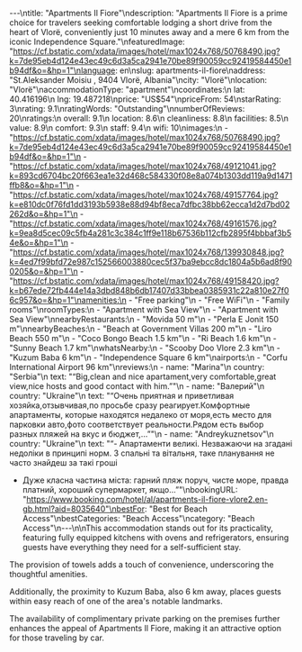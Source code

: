 ---\ntitle: "Apartments Il Fiore"\ndescription: "Apartments Il Fiore is a prime choice for travelers seeking comfortable lodging a short drive from the heart of Vlorë, conveniently just 10 minutes away and a mere 6 km from the iconic Independence Square."\nfeaturedImage: "https://cf.bstatic.com/xdata/images/hotel/max1024x768/50768490.jpg?k=7de95eb4d124e43ec49c6d3a5ca2941e70be89f90059cc92419584450e1b94df&o=&hp=1"\nlanguage: en\nslug: apartments-il-fiore\naddress: "St.Aleksander Moisiu , 9404 Vlorë, Albania"\ncity: "Vlorë"\nlocation: "Vlorë"\naccommodationType: "apartment"\ncoordinates:\n  lat: 40.416196\n  lng: 19.487218\nprice: "US$54"\npriceFrom: 54\nstarRating: 3\nrating: 9.1\nratingWords: "Outstanding"\nnumberOfReviews: 20\nratings:\n  overall: 9.1\n  location: 8.6\n  cleanliness: 8.8\n  facilities: 8.5\n  value: 8.9\n  comfort: 9.3\n  staff: 9.4\n  wifi: 10\nimages:\n  - "https://cf.bstatic.com/xdata/images/hotel/max1024x768/50768490.jpg?k=7de95eb4d124e43ec49c6d3a5ca2941e70be89f90059cc92419584450e1b94df&o=&hp=1"\n  - "https://cf.bstatic.com/xdata/images/hotel/max1024x768/49121041.jpg?k=893cd6704bc20f663ea1e32d468c584330f08e8a074b1303dd119a9d1471ffb8&o=&hp=1"\n  - "https://cf.bstatic.com/xdata/images/hotel/max1024x768/49157764.jpg?k=e810dc0f76fd1dd3193b5938e88d94bf8eca7dfbc38bb62ecca1d2d7bd02262d&o=&hp=1"\n  - "https://cf.bstatic.com/xdata/images/hotel/max1024x768/49161576.jpg?k=9ea8d5cec09c5fb4a281c3c384c1ff9e118b67536b112cfb2895f4bbbaf3b54e&o=&hp=1"\n  - "https://cf.bstatic.com/xdata/images/hotel/max1024x768/139930848.jpg?k=4ed7f99bfd72e987c152566003880cec5f37ba9ebcc8dc1804a5b6ad8f900205&o=&hp=1"\n  - "https://cf.bstatic.com/xdata/images/hotel/max1024x768/49158420.jpg?k=b67ede72fb444e14a3dbd848b6db17407d33bbea0385931c22a810e27f06c957&o=&hp=1"\namenities:\n  - "Free parking"\n  - "Free WiFi"\n  - "Family rooms"\nroomTypes:\n  - "Apartment with Sea View"\n  - "Apartment with Sea View"\nnearbyRestaurants:\n  - "Movida 50 m"\n  - "Perla E Jonit 150 m"\nnearbyBeaches:\n  - "Beach at Government Villas 200 m"\n  - "Liro Beach 550 m"\n  - "Coco Bongo Beach 1.5 km"\n  - "Ri Beach 1.6 km"\n  - "Sunny Beach 1.7 km"\nwhatsNearby:\n  - "Scooby Doo Vlore 2.3 km"\n  - "Kuzum Baba 6 km"\n  - "Independence Square 6 km"\nairports:\n  - "Corfu International Airport 96 km"\nreviews:\n  - name: "Marina"\n    country: "Serbia"\n    text: "“Big,clean and nice apartament,very comfortable,great view,nice hosts and good contact with him.”"\n  - name: "Валерий"\n    country: "Ukraine"\n    text: "“Очень приятная и приветливая хозяйка,отзывчивая,по просьбе сразу реагирует.Комфортные апартаменты, которые находятся недалеко от моря,есть место для парковки авто,фото соответствует реальности.Рядом есть выбор разных пляжей на вкус и бюджет,...”"\n  - name: "Andreykuznetsov"\n    country: "Ukraine"\n    text: "“- Апартаменти великі. Незважаючи на згадані недоліки в принципі норм. 3 спальні та вітальня, таке планування не часто знайдеш за такі гроші
- Дуже класна частина міста: гарний пляж поруч, чисте море, правда платний, хороший супермаркет, якщо...”"\nbookingURL: "https://www.booking.com/hotel/al/apartments-il-fiore-vlore2.en-gb.html?aid=8035640"\nbestFor: "Best for Beach Access"\nbestCategories: "Beach Access"\ncategory: "Beach Access"\n---\n\nThis accommodation stands out for its practicality, featuring fully equipped kitchens with ovens and refrigerators, ensuring guests have everything they need for a self-sufficient stay. 

The provision of towels adds a touch of convenience, underscoring the thoughtful amenities. 

Additionally, the proximity to Kuzum Baba, also 6 km away, places guests within easy reach of one of the area's notable landmarks. 

The availability of complimentary private parking on the premises further enhances the appeal of Apartments Il Fiore, making it an attractive option for those traveling by car.